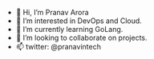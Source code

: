 - 👋 Hi, I’m Pranav Arora
- 👀 I’m interested in DevOps and Cloud.
- 🌱 I’m currently learning GoLang. 
- 💞️ I’m looking to collaborate on projects.
- 📫 twitter: @pranavintech

<!---
aroravanarp/aroravanarp is a ✨ special ✨ repository because its `README.md` (this file) appears on your GitHub profile.
You can click the Preview link to take a look at your changes.
--->
